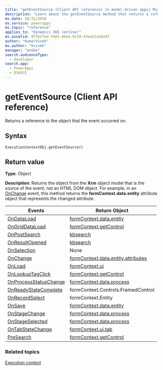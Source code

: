 ```yaml
---
title: "getEventSource (Client API reference) in model-driven apps| MicrosoftDocs"
description: "Learn about the getEventSource method that returns a reference to the object that the event occurred on." 
ms.date: 10/31/2018
ms.service: powerapps
ms.topic: "reference"
applies_to: "Dynamics 365 (online)"
ms.assetid: 9f3b2fed-fde5-46e4-8c59-43aa51aa82df
author: "KumarVivek"
ms.author: "kvivek"
manager: "annbe"
search.audienceType: 
  - developer
search.app: 
  - PowerApps
  - D365CE
---
```

# getEventSource (Client API reference)



Returns a reference to the object that the event occurred on.

## Syntax

`ExecutionContextObj.getEventSource()`

## Return value

**Type**: Object

**Description**: Returns the object from the **Xrm** object model that is the source of the event, not an HTML DOM object. For example, in an [OnChange](../events/attribute-onchange.md) event, this method returns the **formContext.data.entity** attribute object that represents the changed attribute.

|Events|Return Object|
|-------|------------|
|[OnDataLoad](../events/form-data-onload.md)|[formContext.data.entity](../formcontext-data-entity.md)|
|[OnGridDataLoad](../events/subgrid-onload.md)|[formContext.getControl](../grids/gridcontrol/addonload.md)|
|[OnPostSearch](../events/postsearch.md)	|[kbsearch](../controls/addonpostsearch.md)|
|[OnResultOpened](../events/onresultopened.md)|[kbsearch](../controls/addonresultopened.md)|
|[OnSelection](../events/onselection.md)|None|
|[OnChange](../events/attribute-onchange.md)|[formContext.data.entity.attributes](../attributes.md)|
|[OnLoad](../events/form-onload.md)	|[formContext.ui](../formcontext-ui.md)|
|[OnLookupTagClick](../events/onlookuptagclick.md)	|[formContext.getControl](../controls/addonlookuptagclick.md)|
|[OnProcessStatusChange](../events/onprocessstatuschange.md)|[formContext.data.process](../formcontext-data-process/eventhandlers/addonprocessstatuschange.md)|
|[OnReadyStateComplete](../events/onreadystatecomplete.md)	|formContext.Controls.FramedControl|
|[OnRecordSelect](../events/grid-onrecordselect.md)	|formContext.Entity|
|[OnSave](../events/form-onsave.md)	|[formContext.data.entity](../formcontext-data-entity/save.md)|
|[OnStageChange](../events/onstagechange.md)|	[formContext.data.process](../formcontext-data-process/eventhandlers/addonstagechange.md)|
|[OnStageSelected](../events/onstageselected.md)|	[formContext.data.process](../formcontext-data-process/eventhandlers/addonstageselected.md)|
|[OnTabStateChange](../events/tabstatechange.md)|[formContext.ui.tab](../formcontext-ui-tabs/addtabstatechange.md)|
|[PreSearch](../events/presearch.md)|	[formContext.getControl](../controls/addpresearch.md)|


### Related topics

[Execution context](../execution-context.md)





